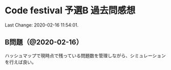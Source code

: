 # Code festival 予選B 過去問感想

Last Change: 2020-02-16 11:54:01.

## B問題（@2020-02-16）

ハッシュマップで現時点で残っている問題数を管理しながら、シミュレーションを行えば良い。
